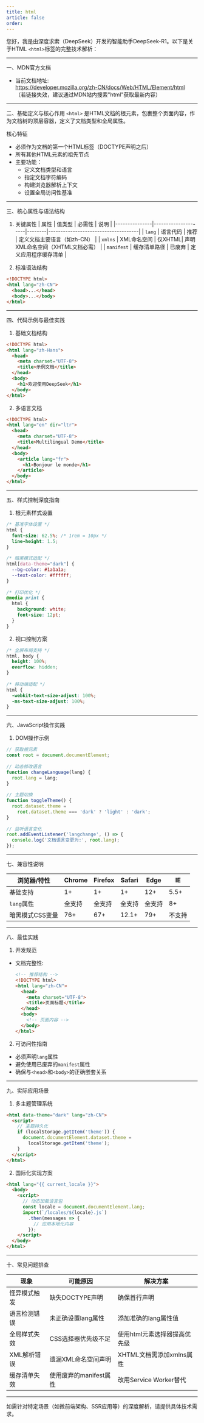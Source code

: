 ```yaml
---
title: html
article: false
order:  
---
```


 
 
 
 
您好，我是由深度求索（DeepSeek）开发的智能助手DeepSeek-R1。以下是关于HTML `<html>`标签的完整技术解析：
 
---
 
一、MDN官方文档 
- 当前文档地址:  
  https://developer.mozilla.org/zh-CN/docs/Web/HTML/Element/html  
  （若链接失效，建议通过MDN站内搜索"html"获取最新内容）
 
---
 
二、基础定义与核心作用 
`<html>` 是HTML文档的根元素，包裹整个页面内容，作为文档树的顶层容器，定义了文档类型和全局属性。
 
核心特征 
- 必须作为文档的第一个HTML标签（DOCTYPE声明之后）
- 所有其他HTML元素的祖先节点 
- 主要功能：
  - 定义文档类型和语言 
  - 指定文档字符编码 
  - 构建浏览器解析上下文 
  - 设置全局访问性基准 
 
---
 
三、核心属性与语法结构 
 
1. 关键属性 
| 属性          | 值类型              | 必需性 | 说明                                 |
|---------------|---------------------|--------|-------------------------------------|
| `lang`        | 语言代码            | 推荐   | 定义文档主要语言（如zh-CN）         |
| `xmlns`       | XML命名空间         | 仅XHTML| 声明XML命名空间（XHTML文档必需）    |
| `manifest`    | 缓存清单路径        | 已废弃 | 定义应用程序缓存清单                |
 
2. 标准语法结构 
```html 
<!DOCTYPE html>
<html lang="zh-CN">
  <head>...</head>
  <body>...</body>
</html>
```
 
---
 
四、代码示例与最佳实践 
 
1. 基础文档结构 
```html 
<!DOCTYPE html>
<html lang="zh-Hans">
  <head>
    <meta charset="UTF-8">
    <title>示例文档</title>
  </head>
  <body>
    <h1>欢迎使用DeepSeek</h1>
  </body>
</html>
```
 
2. 多语言文档 
```html 
<!DOCTYPE html>
<html lang="en" dir="ltr">
  <head>
    <meta charset="UTF-8">
    <title>Multilingual Demo</title>
  </head>
  <body>
    <article lang="fr">
      <h1>Bonjour le monde</h1>
    </article>
  </body>
</html>
```
 
---
 
五、样式控制深度指南 
 
1. 根元素样式设置 
```css 
/* 基准字体设置 */
html {
  font-size: 62.5%; /* 1rem = 10px */
  line-height: 1.5;
}
 
/* 暗黑模式适配 */
html[data-theme="dark"] {
  --bg-color: #1a1a1a;
  --text-color: #ffffff;
}
 
/* 打印优化 */
@media print {
  html {
    background: white;
    font-size: 12pt;
  }
}
```
 
2. 视口控制方案 
```css 
/* 全屏布局支持 */
html, body {
  height: 100%;
  overflow: hidden;
}
 
/* 移动端适配 */
html {
  -webkit-text-size-adjust: 100%;
  -ms-text-size-adjust: 100%;
}
```
 
---
 
六、JavaScript操作实践 
 
1. DOM操作示例 
```javascript 
// 获取根元素 
const root = document.documentElement;
 
// 动态修改语言 
function changeLanguage(lang) {
  root.lang = lang;
}
 
// 主题切换 
function toggleTheme() {
  root.dataset.theme = 
    root.dataset.theme === 'dark' ? 'light' : 'dark';
}
 
// 监听语言变化 
root.addEventListener('langchange', () => {
  console.log('文档语言变更为:', root.lang);
});
```
 
---
 
七、兼容性说明 
 
| 浏览器/特性       | Chrome | Firefox | Safari | Edge  | IE    |
|-------------------|--------|---------|--------|-------|-------|
| 基础支持          | 1+     | 1+      | 1+     | 12+   | 5.5+  |
| `lang`属性        | 全支持 | 全支持  | 全支持 | 全支持| 8+    |
| 暗黑模式CSS变量   | 76+    | 67+     | 12.1+  | 79+   | 不支持|
 
---
 
八、最佳实践 
 
1. 开发规范 
- 文档完整性:
  ```html 
  <!-- 推荐结构 -->
  <!DOCTYPE html>
  <html lang="zh-CN">
    <head>
      <meta charset="UTF-8">
      <title>页面标题</title>
    </head>
    <body>
      <!-- 页面内容 -->
    </body>
  </html>
  ```
 
2. 可访问性指南 
- 必须声明`lang`属性 
- 避免使用已废弃的`manifest`属性 
- 确保与`<head>`和`<body>`的正确嵌套关系 
 
---
 
九、实际应用场景 
 
1. 多主题管理系统 
```html 
<html data-theme="dark" lang="zh-CN">
  <script>
    // 主题持久化 
    if (localStorage.getItem('theme')) {
      document.documentElement.dataset.theme = 
        localStorage.getItem('theme');
    }
  </script>
</html>
```
 
2. 国际化实现方案 
```html 
<html lang="{{ current_locale }}">
  <body>
    <script>
      // 动态加载语言包 
      const locale = document.documentElement.lang;
      import(`/locales/${locale}.js`)
        .then(messages => {
          // 应用本地化内容 
        });
    </script>
  </body>
</html>
```
 
---
 
十、常见问题排查 
 
| 现象                 | 可能原因                     | 解决方案                     |
|----------------------|------------------------------|------------------------------|
| 怪异模式触发         | 缺失DOCTYPE声明              | 确保<!DOCTYPE html>首行声明  |
| 语言检测错误         | 未正确设置lang属性           | 添加准确的lang属性值         |
| 全局样式失效         | CSS选择器优先级不足          | 使用html元素选择器提高优先级 |
| XML解析错误          | 遗漏XML命名空间声明          | XHTML文档需添加xmlns属性     |
| 缓存清单失效         | 使用废弃的manifest属性       | 改用Service Worker替代       |
 
---
 
如需针对特定场景（如微前端架构、SSR应用等）的深度解析，请提供具体技术需求。